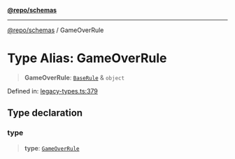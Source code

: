 [**@repo/schemas**](../README.md)

***

[@repo/schemas](../globals.md) / GameOverRule

# Type Alias: GameOverRule

> **GameOverRule**: [`BaseRule`](BaseRule.md) & `object`

Defined in: [legacy-types.ts:379](https://github.com/alexqguo/drinking-board-game-v3/blob/e685f3b5240058db25c494e5486105704e4feaf9/packages/schemas/src/legacy-types.ts#L379)

## Type declaration

### type

> **type**: [`GameOverRule`](../enumerations/RuleType.md#gameoverrule)
